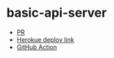 # basic-api-server

*  [PR](https://github.com/GhofranDayyat/basic-api-server/actions)
* [Herokue deploy link](https://basic-api-server-gh.herokuapp.com/)
* [GitHub Action](https://github.com/GhofranDayyat/basic-api-server/actions)